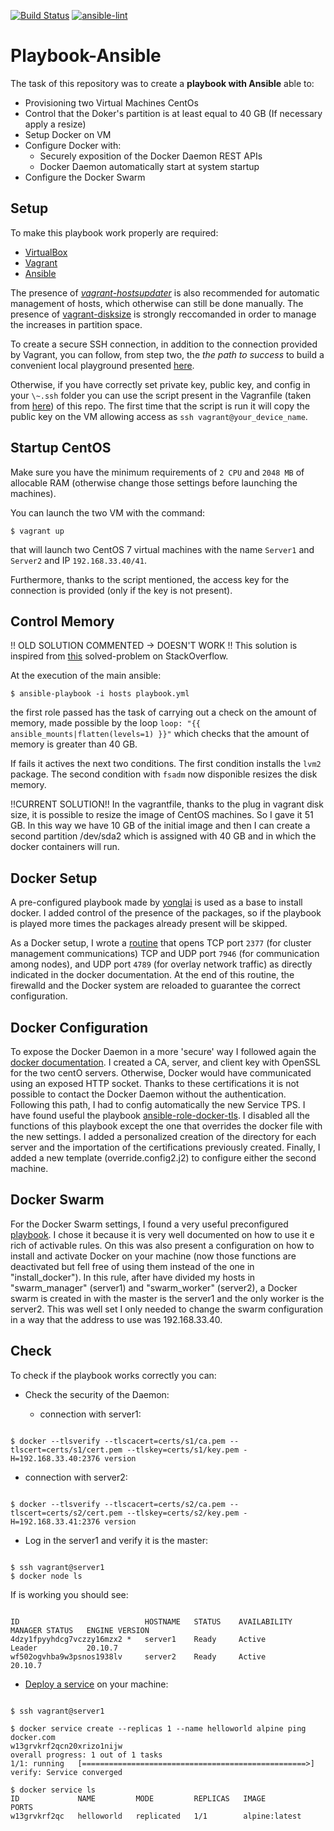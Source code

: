 [![Build Status](https://www.travis-ci.com/attgua/Playbook-Ansible.svg?branch=main)](https://www.travis-ci.com/attgua/Playbook-Ansible)
[![ansible-lint](https://github.com/attgua/Playbook-Ansible/actions/workflows/github_actions.yml/badge.svg)](https://github.com/attgua/Playbook-Ansible/actions/workflows/github_actions.yml)

# Playbook-Ansible
The task of this repository was to create a **playbook with Ansible** able to:

- Provisioning two Virtual Machines CentOs
- Control that the Doker's partition is at least equal to 40 GB (If necessary apply a resize) 
- Setup Docker on VM
- Configure Docker with: <br/>
  - Securely exposition of the Docker Daemon REST APIs <br/>
  - Docker Daemon automatically start at system startup
- Configure the Docker Swarm

## Setup

To make this playbook work properly are required:

* [VirtualBox](https://www.virtualbox.org/)
* [Vagrant](https://www.ansible.com/)
* [Ansible](https://ansible.com)

The presence of *[vagrant-hostsupdater](https://github.com/agiledivider/vagrant-hostsupdater)* is also recommended for automatic management of hosts, which otherwise can still be done manually. The presence of [vagrant-disksize](https://github.com/sprotheroe/vagrant-disksize) is strongly reccomanded in order to manage the increases in partition space.

To create a secure SSH connection, in addition to the connection provided by Vagrant, you can follow, from step two, the *the path to success* to build a convenient local playground presented [here](https://max.engineer/six-ansible-practices#automate-adding-your-pub-key-to-vms).

Otherwise, if you have correctly set private key, public key, and config in your `\~.ssh` folder you can use the script present in the Vagranfile (taken from [here](https://stackoverflow.com/questions/30075461/how-do-i-add-my-own-public-key-to-vagrant-vm)) of this repo. The first time that the script is run it will copy the public key on the VM allowing access as `ssh vagrant@your_device_name`. 


## Startup CentOS

Make sure you have the minimum requirements of `2 CPU` and `2048 MB` of allocable RAM (otherwise change those settings before launching the machines).

You can launch the two VM with the command:

```
$ vagrant up

```

that will launch two CentOS 7 virtual machines with the name `Server1` and `Server2` and IP `192.168.33.40/41`. 

Furthermore, thanks to the script mentioned, the access key for the connection is provided (only if the key is not present).

## Control Memory

!! OLD SOLUTION COMMENTED -> DOESN'T WORK !!
This solution is inspired from [this](https://stackoverflow.com/questions/26981907/using-ansible-to-manage-disk-space) solved-problem on StackOverflow.

At the execution of the main ansible:
```
$ ansible-playbook -i hosts playbook.yml
```
the first role passed has the task of carrying out a check on the amount of memory, made possible by the loop `loop: "{{ ansible_mounts|flatten(levels=1) }}"` which checks that the amount of memory is greater than 40 GB.

If fails it actives the next two conditions. 
The first condition installs the `lvm2` package. 
The second condition with `fsadm` now disponible resizes the disk memory.

!!CURRENT SOLUTION!!
In the vagrantfile, thanks to the plug in vagrant disk size, it is possible to resize the image of CentOS machines.
So I gave it 51 GB. 
In this way we have 10 GB of the initial image and then I can create a second partition /dev/sda2 which is assigned with 40 GB and in which the docker containers will run.


## Docker Setup

A pre-configured playbook made by [yonglai](https://gist.github.com/yonglai/d4617d6914d5f4eb22e4e5a15c0e9a03) is used as a base to install docker.
I added control of the presence of the packages, so if the playbook is played more times the packages already present will be skipped.

As a Docker setup, I wrote a [routine](https://www.digitalocean.com/community/tutorials/how-to-configure-the-linux-firewall-for-docker-swarm-on-centos-7) that opens TCP port `2377` (for cluster management communications) TCP and UDP port `7946` (for communication among nodes), and UDP port `4789` (for overlay network traffic) as directly indicated in the docker documentation.
At the end of this routine, the firewalld and the Docker system are reloaded to guarantee the correct configuration.

## Docker Configuration

To expose the Docker Daemon in a more 'secure' way I followed again the [docker documentation](http://docs.docker.oeynet.com/engine/security/https/).
I created a CA, server, and client key with OpenSSL for the two centO servers. Otherwise, Docker would have communicated using an exposed HTTP socket.
Thanks to these certifications it is not possible to contact the Docker Daemon without the authentication.
Following this path, I had to config automatically the new Service TPS.
I have found useful the playbook [ansible-role-docker-tls](https://github.com/cromarty/ansible-role-docker-tls).
I disabled all the functions of this playbook except the one that overrides the docker file with the new settings. I added a personalized creation of the directory for each server and the importation of the certifications previously created. Finally, I added a new template (override.config2.j2) to configure either the second machine. 


## Docker Swarm

For the Docker Swarm settings, I found a very useful preconfigured [playbook](https://github.com/atosatto/ansible-dockerswarm).
I chose it because it is very well documented on how to use it e rich of activable rules.
On this was also present a configuration on how to install and activate Docker on your machine (now those functions are deactivated but fell free of using them instead of the one in "install_docker").
In this rule, after have divided my hosts in "swarm_manager" (server1) and "swarm_worker" (server2), a Docker swarm is created in with the master is the server1 and the only worker is the server2. This was well set I only needed to change the swarm configuration in a way that the address to use was 192.168.33.40.


## Check 

To check if the playbook works correctly you can:

- Check the security of the Daemon:

  - connection with server1:
```

$ docker --tlsverify --tlscacert=certs/s1/ca.pem --tlscert=certs/s1/cert.pem --tlskey=certs/s1/key.pem -H=192.168.33.40:2376 version

```
   - connection with server2:

```

$ docker --tlsverify --tlscacert=certs/s2/ca.pem --tlscert=certs/s2/cert.pem --tlskey=certs/s2/key.pem -H=192.168.33.41:2376 version 

```

- Log in the server1 and verify it is the master:

```

$ ssh vagrant@server1
$ docker node ls

```

  If is working you should see:
```

ID                            HOSTNAME   STATUS    AVAILABILITY   MANAGER STATUS   ENGINE VERSION
4dzy1fpyyhdcg7vczzy16mzx2 *   server1    Ready     Active         Leader           20.10.7
wf502ogvhba9w3psnos1938lv     server2    Ready     Active                          20.10.7

```

- [Deploy a service](https://docs.docker.com/engine/swarm/swarm-tutorial/deploy-service/) on your machine: 

```

$ ssh vagrant@server1

$ docker service create --replicas 1 --name helloworld alpine ping docker.com
w13grvkrf2qcn20xrizo1nijw
overall progress: 1 out of 1 tasks 
1/1: running   [==================================================>] 
verify: Service converged 

$ docker service ls
ID             NAME         MODE         REPLICAS   IMAGE           PORTS
w13grvkrf2qc   helloworld   replicated   1/1        alpine:latest   


```
 






